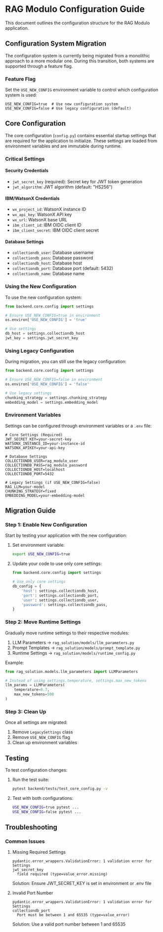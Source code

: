 # RAG Modulo Configuration Guide

This document outlines the configuration structure for the RAG Modulo application.

## Configuration System Migration

The configuration system is currently being migrated from a monolithic approach to a more modular one. During this transition, both systems are supported through a feature flag.

### Feature Flag

Set the `USE_NEW_CONFIG` environment variable to control which configuration system is used:

```env
USE_NEW_CONFIG=true  # Use new configuration system
USE_NEW_CONFIG=false # Use legacy configuration (default)
```

## Core Configuration

The core configuration (`config.py`) contains essential startup settings that are required for the application to initialize. These settings are loaded from environment variables and are immutable during runtime.

### Critical Settings

#### Security Credentials
- `jwt_secret_key` (required): Secret key for JWT token generation
- `jwt_algorithm`: JWT algorithm (default: "HS256")

#### IBM/WatsonX Credentials
- `wx_project_id`: WatsonX instance ID
- `wx_api_key`: WatsonX API key
- `wx_url`: WatsonX base URL
- `ibm_client_id`: IBM OIDC client ID
- `ibm_client_secret`: IBM OIDC client secret

#### Database Settings
- `collectiondb_user`: Database username
- `collectiondb_pass`: Database password
- `collectiondb_host`: Database host
- `collectiondb_port`: Database port (default: 5432)
- `collectiondb_name`: Database name

### Using the New Configuration

To use the new configuration system:

```python
from backend.core.config import settings

# Ensure USE_NEW_CONFIG=true in environment
os.environ['USE_NEW_CONFIG'] = 'true'

# Use settings
db_host = settings.collectiondb_host
jwt_key = settings.jwt_secret_key
```

### Using Legacy Configuration

During migration, you can still use the legacy configuration:

```python
from backend.core.config import settings

# Ensure USE_NEW_CONFIG=false in environment
os.environ['USE_NEW_CONFIG'] = 'false'

# Use legacy settings
chunking_strategy = settings.chunking_strategy
embedding_model = settings.embedding_model
```

### Environment Variables

Settings can be configured through environment variables or a `.env` file:

```env
# Core Settings (Required)
JWT_SECRET_KEY=your-secret-key
WATSONX_INSTANCE_ID=your-instance-id
WATSONX_APIKEY=your-api-key

# Database Settings
COLLECTIONDB_USER=rag_modulo_user
COLLECTIONDB_PASS=rag_modulo_password
COLLECTIONDB_HOST=localhost
COLLECTIONDB_PORT=5432

# Legacy Settings (if USE_NEW_CONFIG=false)
RAG_LLM=your-model
CHUNKING_STRATEGY=fixed
EMBEDDING_MODEL=your-embedding-model
```

## Migration Guide

### Step 1: Enable New Configuration

Start by testing your application with the new configuration:

1. Set environment variable:
   ```bash
   export USE_NEW_CONFIG=true
   ```

2. Update your code to use only core settings:
   ```python
   from backend.core.config import settings
   
   # Use only core settings
   db_config = {
       'host': settings.collectiondb_host,
       'port': settings.collectiondb_port,
       'user': settings.collectiondb_user,
       'password': settings.collectiondb_pass,
   }
   ```

### Step 2: Move Runtime Settings

Gradually move runtime settings to their respective modules:

1. LLM Parameters → `rag_solution/models/llm_parameters.py`
2. Prompt Templates → `rag_solution/models/prompt_template.py`
3. Runtime Settings → `rag_solution/models/runtime_config.py`

Example:
```python
from rag_solution.models.llm_parameters import LLMParameters

# Instead of using settings.temperature, settings.max_new_tokens
llm_params = LLMParameters(
    temperature=0.7,
    max_new_tokens=500
)
```

### Step 3: Clean Up

Once all settings are migrated:

1. Remove `LegacySettings` class
2. Remove `USE_NEW_CONFIG` flag
3. Clean up environment variables

## Testing

To test configuration changes:

1. Run the test suite:
   ```bash
   pytest backend/tests/test_core_config.py -v
   ```

2. Test with both configurations:
   ```bash
   USE_NEW_CONFIG=true pytest ...
   USE_NEW_CONFIG=false pytest ...
   ```

## Troubleshooting

### Common Issues

1. Missing Required Settings
   ```
   pydantic.error_wrappers.ValidationError: 1 validation error for Settings
   jwt_secret_key
     field required (type=value_error.missing)
   ```
   Solution: Ensure JWT_SECRET_KEY is set in environment or .env file

2. Invalid Port Number
   ```
   pydantic.error_wrappers.ValidationError: 1 validation error for Settings
   collectiondb_port
     Port must be between 1 and 65535 (type=value_error)
   ```
   Solution: Use a valid port number between 1 and 65535
